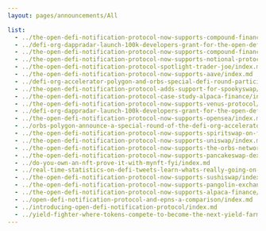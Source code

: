 ```yaml
---
layout: pages/announcements/All

list:
  - ../the-open-defi-notification-protocol-now-supports-compound-finance/index.md
  - ../defi-org-dappradar-launch-100k-developers-grant-for-the-open-defi-notification-protocol/index.md
  - ../the-open-defi-notification-protocol-now-supports-compound-finance/index.md
  - ../the-open-defi-notification-protocol-now-supports-notional-protocol/index.md
  - ../the-open-defi-notification-protocol-spotlight-trader-joe/index.md
  - ../the-open-defi-notification-protocol-now-supports-aave/index.md
  - ../defi-org-accelerator-polygon-and-orbs-special-defi-round-participating-projects-announcement/index.md
  - ../the-open-defi-notification-protocol-adds-support-for-spookyswap/index.md
  - ../the-open-defi-notification-protocol-case-study-alpaca-finance/index.md
  - ../the-open-defi-notification-protocol-now-supports-venus-protocol/index.md
  - ../defi-org-dappradar-launch-100k-developers-grant-for-the-open-defi-notification-protocol/index.md
  - ../the-open-defi-notification-protocol-now-supports-opensea/index.md
  - ../orbs-polygon-announce-a-special-round-of-the-defi-org-accelerator/index.md
  - ../the-open-defi-notification-protocol-now-supports-spiritswap-on-fantom/index.md
  - ../the-open-defi-notification-protocol-now-supports-uniswap/index.md
  - ../the-open-defi-notification-protocol-now-supports-the-orbs-network/index.md
  - ../the-open-defi-notification-protocol-now-supports-pancakeswap-dex/index.md
  - ../do-you-own-an-nft-prove-it-with-mynft-fyi/index.md
  - ../real-time-statistics-on-defi-tweets-learn-whats-really-going-on-crypto-twitter/index.md
  - ../the-open-defi-notification-protocol-now-supports-sushiswap/index.md
  - ../the-open-defi-notification-protocol-now-supports-pangolin-exchange/index.md
  - ../the-open-defi-notification-protocol-now-supports-alpaca-finance/index.md
  - ../open-defi-notification-protocol-and-epns-a-comparison/index.md
  - ../introducing-open-defi-notification-protocol/index.md
  - ../yield-fighter-where-tokens-compete-to-become-the-next-yield-farm/index.md
---
```

